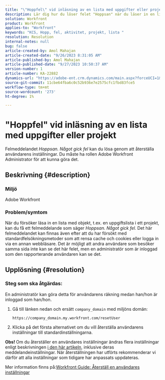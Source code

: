 ```yaml
---
title: "\"Hoppfel\" vid inläsning av en lista med uppgifter eller projekt"
description: Lär dig hur du löser felet "Hoppsan" när du läser in en lista med uppgifter eller projekt i Adobe Workfront. Återställ användarens inställningar.
solution: Workfront
product: Workfront
applies-to: "Workfront"
keywords: "KCS, Hopp, fel, aktivitet, projekt, lista "
resolution: Resolution
internal-notes: null
bug: false
article-created-by: Amol Mahajan
article-created-date: "9/26/2023 8:31:05 AM"
article-published-by: Amol Mahajan
article-published-date: "9/27/2023 10:50:37 AM"
version-number: 1
article-number: KA-22882
dynamics-url: "https://adobe-ent.crm.dynamics.com/main.aspx?forceUCI=1&pagetype=entityrecord&etn=knowledgearticle&id=306dbe03-475c-ee11-be6f-6045bd006079"
source-git-commit: 11cbe64fba6c0c52b936e7e2575cfc1fbd83fce5
workflow-type: tm+mt
source-wordcount: '273'
ht-degree: 1%

---
```


# &quot;Hoppfel&quot; vid inläsning av en lista med uppgifter eller projekt


Felmeddelandet *Hoppsan. Något gick fel* kan du lösa genom att återställa användarens inställningar. Du måste ha rollen Adobe Workfront Administrator för att kunna göra det.

## Beskrivning {#description}


### <b>Miljö</b>

Adobe Workfront

### <b>Problem/symtom</b>

När du försöker läsa in en lista med objekt, t.ex. en uppgiftslista i ett projekt, kan du få ett felmeddelande som säger *Hoppsan. Något gick fel.* Det här felmeddelandet kan finnas även efter att du har försökt med standardfelsökningsmetoder som att rensa cache och cookies eller logga in via en annan webbläsare. Det är möjligt att andra användare som besöker samma sida inte kan se det här felet, men en administratör som är inloggad som den rapporterande användaren kan se det.


## Upplösning {#resolution}


### Steg som ska åtgärdas:

En administratör kan göra detta för användarens räkning medan han/hon är inloggad som han/hon.

1. Gå till länken nedan och ersätt `company_domain` med miljöns domän:

   `https://company_domain.my.workfront.com/resetUser`
2. Klicka på det första alternativet om du vill återställa användarens inställningar till standardinställningarna.


<b>Obs! </b>Om du återställer en användares inställningar ändras flera inställningar enligt beskrivningen [i den här artikeln](https://experienceleague.adobe.com/docs/workfront/using/administration-and-setup/add-users/create-manage-users/reset-a-users-preferences.html), inklusive deras meddelandeinställningar. När återställningen har utförts rekommenderar vi därför att alla inställningar som tidigare har anpassats uppdateras.

Mer information finns på:[Workfront Guide: Återställ en användares inställningar](https://experienceleague.adobe.com/docs/workfront/using/administration-and-setup/add-users/create-manage-users/reset-a-users-preferences.html)

